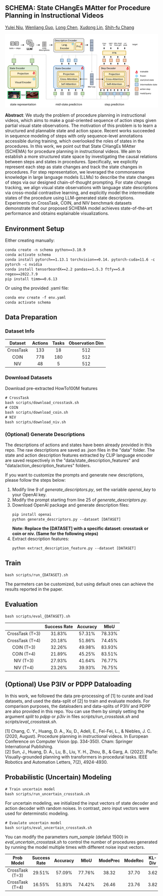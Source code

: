 ## SCHEMA: State CHangEs MAtter for Procedure Planning in Instructional Videos

[Yulei Niu](https://yuleiniu.github.io/), [Wenliang Guo](https://wenliangguo.github.io/), [Long Chen](https://zjuchenlong.github.io/), [Xudong Lin](https://xudonglinthu.github.io/), [Shih-fu Chang](https://www.ee.columbia.edu/~sfchang/)

![Network Architecture](assets/structure.png)

**Abstract**: We study the problem of procedure planning in instructional videos, which aims to make a goal-oriented sequence of action steps given partial visual state observations. The motivation of this problem is to learn a structured and plannable state and action space. Recent works succeeded in sequence modeling of steps with only sequence-level annotations accessible during training, which overlooked the roles of states in the procedures. In this work, we point out that State CHangEs MAtter (SCHEMA) for procedure planning in instructional videos. We aim to establish a more structured state space by investigating the causal relations between steps and states in procedures. Specifically, we explicitly represent each step as state changes and track the state changes in procedures. For step representation, we leveraged the commonsense knowledge in large language models (LLMs) to describe the state changes of steps via our designed chain-of-thought prompting. For state changes tracking, we align visual state observations with language state descriptions via cross-modal contrastive learning, and explicitly model the intermediate states of the procedure using LLM-generated state descriptions. Experiments on CrossTask, COIN, and NIV benchmark datasets demonstrate that our proposed SCHEMA model achieves state-of-the-art performance and obtains explainable visualizations.

## Environment Setup
Either creating manually:
```
conda create -n schema python==3.10.9
conda activate schema
conda install pytorch==1.13.1 torchvision==0.14. pytorch-cuda=11.6 -c pytorch -c nvidia
conda install tensorboardX==2.2 pandas==1.5.3 ftfy==5.8 regex==2022.7.9
pip install timm==0.6.13
```

Or using the provided .yaml file:
```
conda env create -f env.yaml
conda activate schema
```

## Data Preparation
### Dataset Info
|  Dataset  | Actions | Tasks | Observation Dim |
|:---------:|:-------:|:-----:|:---------------:|
| CrossTask |   133   |   18  |       512       |
|    COIN   |   778   |  180  |       512       |
|    NIV    |    48   |   5   |       512       |

### Download Datasets
Download pre-extracted HowTo100M features
```
# CrossTask
bash scripts/download_crosstask.sh
# COIN
bash scripts/download_coin.sh
# NIV
bash scripts/download_niv.sh
```
### (Optional) Generate Descriptions
The descriptions of actions and states have been already provided in this repo. The raw descriptions are saved as .json files in the "data" folder. The state and action description features extracted by CLIP language encoder are saved respectively in the "data/state_description_features" and "data/action_description_features" folders.

If you want to customize the prompts and generate new descriptions, please follow the steps below:
1. Modify line 9 of *generate_descriptors.py*, set the variable *openai_key* to your OpenAI key.
2. Modify the prompt starting from line 25 of *generate_descriptors.py*.
3. Download OpenAI package and generate description files:
    ```
    pip install openai
    python generate_descriptors.py --dataset [DATASET]
    ```
    **Note: Replace the [DATASET] with a specific dataset: crosstask or coin or niv. (Same for the following steps)**
4. Extract description features:
    ```
    python extract_description_feature.py --dataset [DATASET]
    ```

## Train
```
bash scripts/run_{DATASET}.sh
```
The parmeters can be customized, but using default ones can achieve the results reported in the paper.
## Evaluation
```
bash scripts/eval_{DATASET}.sh
```

|                 | Success Rate | Accuracy |  MIoU  |
|:---------------:|:------------:|:--------:|:------:|
| CrossTask (T=3) |    31.83%    |  57.31%  | 78.33% |
| CrossTask (T=4) |    20.18%    |  51.86%  | 74.45% |
|    COIN (T=3)   |    32.26%    |  49.98%  | 83.93% |
|    COIN (T=4)   |    21.89%    |  45.25%  | 83.51% |
|    NIV (T=3)    |    27.93%    |  41.64%  | 76.77% |
|    NIV (T=4)    |    23.26%    |  39.93%  | 76.75% |

## (Optional) Use P3IV or PDPP Dataloading
In this work, we followed the data pre-processing of [1] to curate and load datasets, and used the data-split of [2] to train and evaluate models. For comparison purposes, the dataloaders and data-splits of P3IV and PDPP are also provided in this repo. You can use them by simply setting the argument *split* to *pdpp* or *p3iv* in files *scripts/run_crosstask.sh* and *scripts/eval_crosstask.sh*.

[1] Chang, C. Y., Huang, D. A., Xu, D., Adeli, E., Fei-Fei, L., & Niebles, J. C. (2020, August). Procedure planning in instructional videos. In European Conference on Computer Vision (pp. 334-350). Cham: Springer International Publishing.  
[2] Sun, J., Huang, D. A., Lu, B., Liu, Y. H., Zhou, B., & Garg, A. (2022). PlaTe: Visually-grounded planning with transformers in procedural tasks. IEEE Robotics and Automation Letters, 7(2), 4924-4930.

## Probabilistic (Uncertain) Modeling
```
# Train uncertain model
bash scripts/run_uncertain_crosstask.sh
```
For uncertain modeling, we initialized the input vectors of state decoder and action decoder with random noises. In contrast, zero input vectors were used for determinstic modeling.
```
# Evaulate uncertain model
bash scripts/eval_uncertain_crosstask.sh
```
You can modify the parameters *num_sample* (defalut 1500) in *eval_uncertain_crosstask.sh* to control the number of procedures generated by running the model multiple times with different noise input vectors.

|    Prob Model   | Success Rate | Accuracy |  MIoU  | ModePrec |  ModeRec |  KL-Div  |   NLL   |
|:---------------:|:------------:|:--------:|:------:|:--------:|:--------:|:--------:|:-------:|
| CrossTask (T=3) |    29.51%    |  57.09%  | 77.76% |  38.32   |   37.70  |   3.62   |   4.15  | 
| CrossTask (T=4) |    16.55%    |  51.93%  | 74.42% |  26.46   |   23.76  |   3.82   |   4.62  |